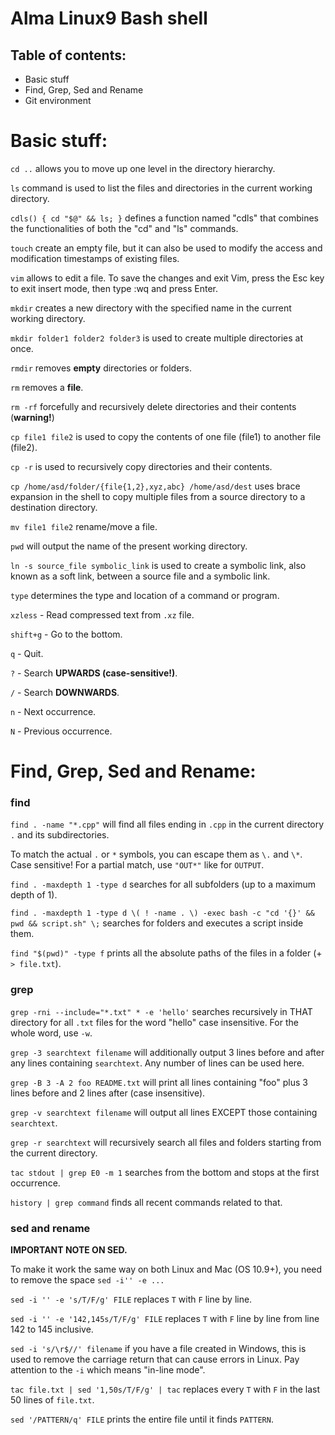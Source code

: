 Alma Linux9 Bash shell
=======================

## Table of contents:

- Basic stuff
- Find, Grep, Sed and Rename
- Git environment


# Basic stuff:

`cd ..` allows you to move up one level in the directory hierarchy.

`ls` command is used to list the files and directories in the current working directory.

`cdls() { cd "$@" && ls; }` defines a function named "cdls" that combines the functionalities of both the "cd" and "ls" commands.

`touch` create an empty file, but it can also be used to modify the access and modification timestamps of existing files.

`vim` allows to edit a file. To save the changes and exit Vim, press the Esc key to exit insert mode, then type :wq and press Enter.

`mkdir` creates a new directory with the specified name in the current working directory. 

`mkdir folder1 folder2 folder3` is used to create multiple directories at once. 

`rmdir` removes **empty** directories or folders.

`rm` removes a **file**.

`rm -rf` forcefully and recursively delete directories and their contents (**warning!**)

`cp file1 file2` is used to copy the contents of one file (file1) to another file (file2).

`cp -r` is used to recursively copy directories and their contents.

`cp /home/asd/folder/{file{1,2},xyz,abc} /home/asd/dest` uses brace expansion in the shell to copy multiple files from a source directory to a destination directory.

`mv file1 file2` rename/move a file.

`pwd` will output the name of the present working directory.

`ln -s source_file symbolic_link` is used to create a symbolic link, also known as a soft link, between a source file and a symbolic link.

`type` determines the type and location of a command or program.

`xzless` - Read compressed text from `.xz` file.

`shift+g` - Go to the bottom.

`q` - Quit.

`?` - Search **UPWARDS (case-sensitive!)**.

`/` - Search **DOWNWARDS**.

`n` - Next occurrence.

`N` - Previous occurrence.

# Find, Grep, Sed and Rename:

### find

`find . -name "*.cpp"` will find all files ending in `.cpp` in the current directory `.` and its subdirectories.

To match the actual `.` or `*` symbols, you can escape them as `\.` and `\*`. Case sensitive! For a partial match, use `"OUT*"` like for `OUTPUT`.

`find . -maxdepth 1 -type d` searches for all subfolders (up to a maximum depth of 1).

`find . -maxdepth 1 -type d \( ! -name . \) -exec bash -c "cd '{}' && pwd && script.sh" \;` searches for folders and executes a script inside them.

`find "$(pwd)" -type f` prints all the absolute paths of the files in a folder (+ `> file.txt`).

### grep

`grep -rni --include="*.txt" * -e 'hello'` searches recursively in THAT directory for all `.txt` files for the word "hello" case insensitive. For the whole word, use `-w`.

`grep -3 searchtext filename` will additionally output 3 lines before and after any lines containing `searchtext`. Any number of lines can be used here.

`grep -B 3 -A 2 foo README.txt` will print all lines containing "foo" plus 3 lines before and 2 lines after (case insensitive).

`grep -v searchtext filename` will output all lines EXCEPT those containing `searchtext`.

`grep -r searchtext` will recursively search all files and folders starting from the current directory.

`tac stdout | grep E0 -m 1` searches from the bottom and stops at the first occurrence.

`history | grep command` finds all recent commands related to that.

### sed and rename

**IMPORTANT NOTE ON SED.**

To make it work the same way on both Linux and Mac (OS 10.9+), you need to remove the space `sed -i'' -e ...`

`sed -i '' -e 's/T/F/g' FILE` replaces `T` with `F` line by line.

`sed -i '' -e '142,145s/T/F/g' FILE` replaces `T` with `F` line by line from line 142 to 145 inclusive.

`sed -i 's/\r$//' filename` if you have a file created in Windows, this is used to remove the carriage return that can cause errors in Linux. Pay attention to the `-i` which means "in-line mode".

`tac file.txt | sed '1,50s/T/F/g' | tac` replaces every `T` with `F` in the last 50 lines of `file.txt`.

`sed '/PATTERN/q' FILE` prints the entire file until it finds `PATTERN`.

